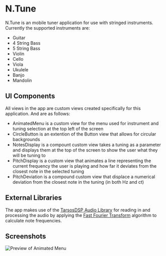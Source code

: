 # N.Tune
N.Tune is an mobile tuner application for use with stringed instruments. Currently the supported instruments are:
* Guitar
* 4 String Bass
* 5 String Bass
* Violin
* Cello
* Viola
* Ukulele
* Banjo
* Mandolin

## UI Components
All views in the app are custom views created specifically for this application. And are as follows:
* AnimatedMenu is a custom view for the menu used for instrument and tuning selection at the top left of the screen
* CircleButton is an extention of the Button view that allows for circular backgrounds
* NotesDisplay is a compount custom view takes a tuning as a parameter and displays them at the top of the screen to show the user what they will be tuning to
* PitchDisplay is a custom view that animates a line representing the current frequency the user is playing and how far it deviates from the closest note in the selected tuning
* PitchDeviation is a compound custom view that displace a numerical deviation from the closest note in the tuning (in both Hz and ct)

## External Libraries
The app makes use of the [TarsosDSP Audio Library](https://github.com/JorenSix/TarsosDSP) for reading in and processing the audio by applying the [Fast Fourier Transform](https://en.wikipedia.org/wiki/Fast_Fourier_transform) algorithm to calculate note frequencies.

## Screenshots
![Preview of Animated Menu](https://media.giphy.com/media/9SIO6XmjB9O1LK0vjL/giphy.gif)
